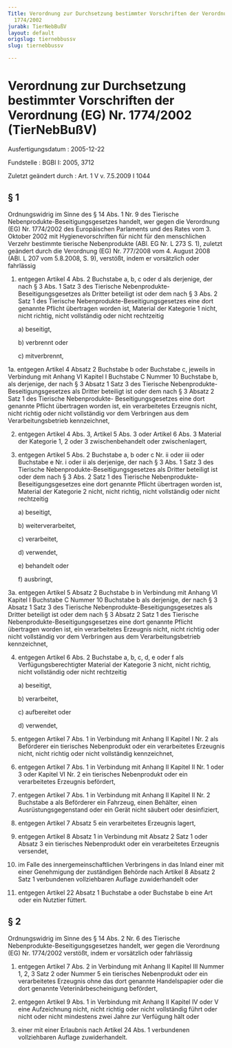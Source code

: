 ```yaml
---
Title: Verordnung zur Durchsetzung bestimmter Vorschriften der Verordnung (EG) Nr.
  1774/2002
jurabk: TierNebBußV
layout: default
origslug: tiernebbussv
slug: tiernebbussv

---
```


# Verordnung zur Durchsetzung bestimmter Vorschriften der Verordnung (EG) Nr. 1774/2002 (TierNebBußV)

Ausfertigungsdatum
:   2005-12-22

Fundstelle
:   BGBl I: 2005, 3712

Zuletzt geändert durch
:   Art. 1 V v. 7.5.2009 I 1044


## § 1

Ordnungswidrig im Sinne des § 14 Abs. 1 Nr. 9 des Tierische
Nebenprodukte-Beseitigungsgesetzes handelt, wer gegen die Verordnung
(EG) Nr. 1774/2002 des Europäischen Parlaments und des Rates vom 3.
Oktober 2002 mit Hygienevorschriften für nicht für den menschlichen
Verzehr bestimmte tierische Nebenprodukte (ABl. EG Nr. L 273 S. 1),
zuletzt geändert durch die Verordnung (EG) Nr. 777/2008 vom 4. August
2008 (ABl. L 207 vom 5.8.2008, S. 9), verstößt, indem er vorsätzlich
oder fahrlässig

1.  entgegen Artikel 4 Abs. 2 Buchstabe a, b, c oder d als derjenige, der
    nach § 3 Abs. 1 Satz 3 des Tierische Nebenprodukte-
    Beseitigungsgesetzes als Dritter beteiligt ist oder dem nach § 3 Abs.
    2 Satz 1 des Tierische Nebenprodukte-Beseitigungsgesetzes eine dort
    genannte Pflicht übertragen worden ist, Material der Kategorie 1
    nicht, nicht richtig, nicht vollständig oder nicht rechtzeitig

    a)  beseitigt,


    b)  verbrennt oder


    c)  mitverbrennt,





1a. entgegen Artikel 4 Absatz 2 Buchstabe b oder Buchstabe c, jeweils in
    Verbindung mit Anhang VI Kapitel I Buchstabe C Nummer 10 Buchstabe b,
    als derjenige, der nach § 3 Absatz 1 Satz 3 des Tierische
    Nebenprodukte-Beseitigungsgesetzes als Dritter beteiligt ist oder dem
    nach § 3 Absatz 2 Satz 1 des Tierische Nebenprodukte-
    Beseitigungsgesetzes eine dort genannte Pflicht übertragen worden ist,
    ein verarbeitetes Erzeugnis nicht, nicht richtig oder nicht
    vollständig vor dem Verbringen aus dem Verarbeitungsbetrieb
    kennzeichnet,


2.  entgegen Artikel 4 Abs. 3, Artikel 5 Abs. 3 oder Artikel 6 Abs. 3
    Material der Kategorie 1, 2 oder 3 zwischenbehandelt oder
    zwischenlagert,


3.  entgegen Artikel 5 Abs. 2 Buchstabe a, b oder c Nr. ii oder iii oder
    Buchstabe e Nr. i oder ii als derjenige, der nach § 3 Abs. 1 Satz 3
    des Tierische Nebenprodukte-Beseitigungsgesetzes als Dritter beteiligt
    ist oder dem nach § 3 Abs. 2 Satz 1 des Tierische Nebenprodukte-
    Beseitigungsgesetzes eine dort genannte Pflicht übertragen worden ist,
    Material der Kategorie 2 nicht, nicht richtig, nicht vollständig oder
    nicht rechtzeitig

    a)  beseitigt,


    b)  weiterverarbeitet,


    c)  verarbeitet,


    d)  verwendet,


    e)  behandelt oder


    f)  ausbringt,





3a. entgegen Artikel 5 Absatz 2 Buchstabe b in Verbindung mit Anhang VI
    Kapitel I Buchstabe C Nummer 10 Buchstabe b als derjenige, der nach §
    3 Absatz 1 Satz 3 des Tierische Nebenprodukte-Beseitigungsgesetzes als
    Dritter beteiligt ist oder dem nach § 3 Absatz 2 Satz 1 des Tierische
    Nebenprodukte-Beseitigungsgesetzes eine dort genannte Pflicht
    übertragen worden ist, ein verarbeitetes Erzeugnis nicht, nicht
    richtig oder nicht vollständig vor dem Verbringen aus dem
    Verarbeitungsbetrieb kennzeichnet,


4.  entgegen Artikel 6 Abs. 2 Buchstabe a, b, c, d, e oder f als
    Verfügungsberechtigter Material der Kategorie 3 nicht, nicht richtig,
    nicht vollständig oder nicht rechtzeitig

    a)  beseitigt,


    b)  verarbeitet,


    c)  aufbereitet oder


    d)  verwendet,





5.  entgegen Artikel 7 Abs. 1 in Verbindung mit Anhang II Kapitel I Nr. 2
    als Beförderer ein tierisches Nebenprodukt oder ein verarbeitetes
    Erzeugnis nicht, nicht richtig oder nicht vollständig kennzeichnet,


6.  entgegen Artikel 7 Abs. 1 in Verbindung mit Anhang II Kapitel II Nr. 1
    oder 3 oder Kapitel VI Nr. 2 ein tierisches Nebenprodukt oder ein
    verarbeitetes Erzeugnis befördert,


7.  entgegen Artikel 7 Abs. 1 in Verbindung mit Anhang II Kapitel II Nr. 2
    Buchstabe a als Beförderer ein Fahrzeug, einen Behälter, einen
    Ausrüstungsgegenstand oder ein Gerät nicht säubert oder desinfiziert,


8.  entgegen Artikel 7 Absatz 5 ein verarbeitetes Erzeugnis lagert,


9.  entgegen Artikel 8 Absatz 1 in Verbindung mit Absatz 2 Satz 1 oder
    Absatz 3 ein tierisches Nebenprodukt oder ein verarbeitetes Erzeugnis
    versendet,


10. im Falle des innergemeinschaftlichen Verbringens in das Inland einer
    mit einer Genehmigung der zuständigen Behörde nach Artikel 8 Absatz 2
    Satz 1 verbundenen vollziehbaren Auflage zuwiderhandelt oder


11. entgegen Artikel 22 Absatz 1 Buchstabe a oder Buchstabe b eine Art
    oder ein Nutztier füttert.





## § 2

Ordnungswidrig im Sinne des § 14 Abs. 2 Nr. 6 des Tierische
Nebenprodukte-Beseitigungsgesetzes handelt, wer gegen die Verordnung
(EG) Nr. 1774/2002 verstößt, indem er vorsätzlich oder fahrlässig

1.  entgegen Artikel 7 Abs. 2 in Verbindung mit Anhang II Kapitel III
    Nummer 1, 2, 3 Satz 2 oder Nummer 5 ein tierisches Nebenprodukt oder
    ein verarbeitetes Erzeugnis ohne das dort genannte Handelspapier oder
    die dort genannte Veterinärbescheinigung befördert,


2.  entgegen Artikel 9 Abs. 1 in Verbindung mit Anhang II Kapitel IV oder
    V eine Aufzeichnung nicht, nicht richtig oder nicht vollständig führt
    oder nicht oder nicht mindestens zwei Jahre zur Verfügung hält oder


3.  einer mit einer Erlaubnis nach Artikel 24 Abs. 1 verbundenen
    vollziehbaren Auflage zuwiderhandelt.




